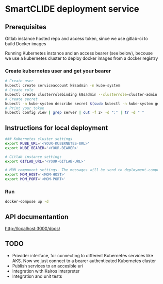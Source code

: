 # SmartCLIDE deployment service
## Prerequisites
Gitlab instance hosted repo and access token, since we use gitlab-ci to build Docker images

Running Kubernetes instance and an access bearer (see below), becouse we use a kubernetes cluster to deploy docker images from a docker registry

### Create kubernetes user and get your bearer
``` bash
# Create user
kubectl create serviceaccount k8sadmin -n kube-system
# Create role 
kubectl create clusterrolebinding k8sadmin --clusterrole=cluster-admin --serviceaccount=kube-system:k8sadmin
# Create secret
kubectl -n kube-system describe secret $(sudo kubectl -n kube-system get secret | (grep k8sadmin || echo "$_") | awk '{print $1}') | grep token: | awk '{print $2}'
# Print your token
kubectl config view | grep server | cut -f 2- -d ":" | tr -d " "
```


## Instructions for local deployment
```bash 
### Kubernetes cluster settings
export KUBE_URL='<YOUR-KUBERNETES-URL>'
export KUBE_BEARER='<YOUR-BEARER>'

# Gitlab instance settings
export GITLAB_URL='<YOUR-GITLAB-URL>'

# MOM component settings. The messages will be send to deployment-component topic of a MQTT broker
export MOM_HOST='<MOM-HOST>'
export MOM_PORT='<MOM-PORT>'
```

### Run 
``` bash 
docker-compose up -d 
```
## API documentantion 
[http://localhost:3000/docs/](http://localhost:3000/docs/)

## TODO
- Provider interface, for connecting to different Kubernetes services like AKS. Now we just connect to a bearer authenticated Kubernetes cluster
- Publish services to an accesible uri
- Integration with Kairos Interpreter
- Integration and unit tests

